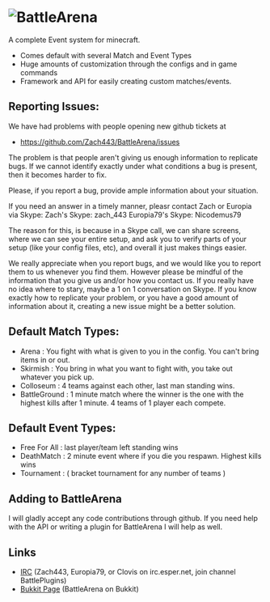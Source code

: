 ![BattleArena](http://dev.bukkit.org/media/images/44/472/BattleArena_Large.png)
==========

A complete Event system for minecraft.
* Comes default with several Match and Event Types
* Huge amounts of customization through the configs and in game commands
* Framework and API for easily creating custom matches/events.

Reporting Issues:
---------
We have had problems with people opening new github tickets at
* https://github.com/Zach443/BattleArena/issues


The problem is that people aren't giving us enough information to 
replicate bugs. If we cannot identify exactly under what conditions 
a bug is present, then it becomes harder to fix. 

Please, if you report a bug, provide ample information about your situation. 


If you need an answer in a timely manner, pleasr contact Zach or Europia via Skype: 
Zach's Skype: zach_443
Europia79's Skype: Nicodemus79


The reason for this, is because in a Skype call, we can share screens, 
where we can see your entire setup, and ask you to verify parts of your setup 
(like your config files, etc), and overall it just makes things easier. 


We really appreciate when you report bugs, and we would like you to report them to us whenever you find them.
However please be mindful of the information that you give us and/or how you contact us. If you really have no 
idea where to stary, maybe a 1 on 1 conversation on Skype. If you know exactly how to replicate your problem, or 
you have a good amount of information about it, creating a new issue might be a better solution.

Default Match Types:
---------
* Arena : You fight with what is given to you in the config. You can't bring items in or out.
* Skirmish : You bring in what you want to fight with, you take out whatever you pick up.
* Colloseum : 4 teams against each other, last man standing wins.
* BattleGround : 1 minute match where the winner is the one with the highest kills after 1 minute. 4 teams of 1 player each compete.

Default Event Types:
---------
* Free For All : last player/team left standing wins 
* DeathMatch : 2 minute event where if you die you respawn. Highest kills wins
* Tournament : ( bracket tournament for any number of teams )

Adding to BattleArena
------------
I will gladly accept any code contributions through github.
If you need help with the API or writing a plugin for BattleArena I will help as well.

Links
------------
* [IRC](http://www.esper.net/publicirc.php) (Zach443, Europia79, or Clovis  on irc.esper.net, join channel BattlePlugins)
* [Bukkit Page](http://dev.bukkit.org/bukkit-plugins/battlearena2) (BattleArena on Bukkit)
